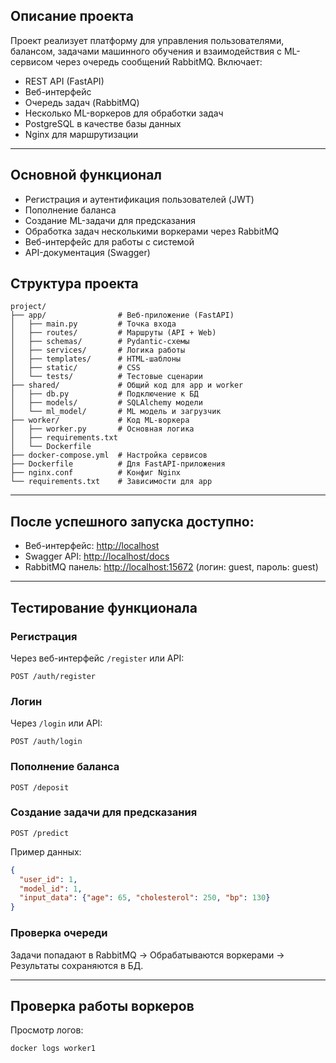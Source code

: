 ## Описание проекта

Проект реализует платформу для управления пользователями, балансом, задачами машинного обучения и взаимодействия с ML-сервисом через очередь сообщений RabbitMQ.
Включает:

* REST API (FastAPI)
* Веб-интерфейс
* Очередь задач (RabbitMQ)
* Несколько ML-воркеров для обработки задач
* PostgreSQL в качестве базы данных
* Nginx для маршрутизации

---

## Основной функционал

* Регистрация и аутентификация пользователей (JWT)
* Пополнение баланса
* Создание ML-задачи для предсказания
* Обработка задач несколькими воркерами через RabbitMQ
* Веб-интерфейс для работы с системой
* API-документация (Swagger)

## Структура проекта

```
project/
├── app/                # Веб-приложение (FastAPI)
│   ├── main.py         # Точка входа
│   ├── routes/         # Маршруты (API + Web)
│   ├── schemas/        # Pydantic-схемы
│   ├── services/       # Логика работы
│   ├── templates/      # HTML-шаблоны
│   ├── static/         # CSS
│   └── tests/          # Тестовые сценарии
├── shared/             # Общий код для app и worker
│   ├── db.py           # Подключение к БД
│   ├── models/         # SQLAlchemy модели
│   └── ml_model/       # ML модель и загрузчик
├── worker/             # Код ML-воркера
│   ├── worker.py       # Основная логика
│   ├── requirements.txt
│   └── Dockerfile
├── docker-compose.yml  # Настройка сервисов
├── Dockerfile          # Для FastAPI-приложения
├── nginx.conf          # Конфиг Nginx
└── requirements.txt    # Зависимости для app
```

---

## После успешного запуска доступно:

* Веб-интерфейс: [http://localhost](http://localhost)
* Swagger API: [http://localhost/docs](http://localhost/docs)
* RabbitMQ панель: [http://localhost:15672](http://localhost:15672) (логин: guest, пароль: guest)

---

## Тестирование функционала

### Регистрация

Через веб-интерфейс `/register` или API:

```http
POST /auth/register
```

### Логин

Через `/login` или API:

```http
POST /auth/login
```

### Пополнение баланса

```http
POST /deposit
```

### Создание задачи для предсказания

```http
POST /predict
```

Пример данных:

```json
{
  "user_id": 1,
  "model_id": 1,
  "input_data": {"age": 65, "cholesterol": 250, "bp": 130}
}
```

### Проверка очереди

Задачи попадают в RabbitMQ → Обрабатываются воркерами → Результаты сохраняются в БД.

---

## Проверка работы воркеров

Просмотр логов:

```bash
docker logs worker1
```
